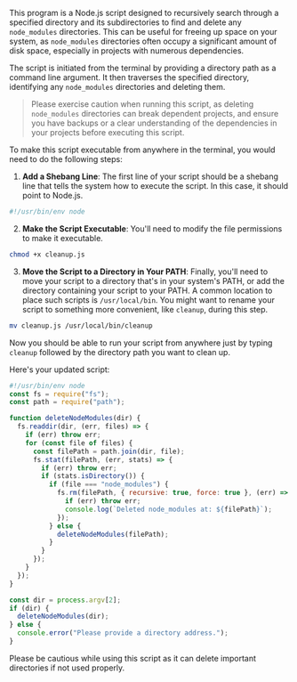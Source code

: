 This program is a Node.js script designed to recursively search through a specified directory and its subdirectories to find and delete any `node_modules` directories. This can be useful for freeing up space on your system, as `node_modules` directories often occupy a significant amount of disk space, especially in projects with numerous dependencies.

The script is initiated from the terminal by providing a directory path as a command line argument. It then traverses the specified directory, identifying any `node_modules` directories and deleting them.

> Please exercise caution when running this script, as deleting `node_modules` directories can break dependent projects, and ensure you have backups or a clear understanding of the dependencies in your projects before executing this script.

To make this script executable from anywhere in the terminal, you would need to do the following steps:

1. **Add a Shebang Line**:
   The first line of your script should be a shebang line that tells the system how to execute the script. In this case, it should point to Node.js.

```javascript
#!/usr/bin/env node
```

2. **Make the Script Executable**:
   You'll need to modify the file permissions to make it executable.

```bash
chmod +x cleanup.js
```

3. **Move the Script to a Directory in Your PATH**:
   Finally, you'll need to move your script to a directory that's in your system's PATH, or add the directory containing your script to your PATH. A common location to place such scripts is `/usr/local/bin`. You might want to rename your script to something more convenient, like `cleanup`, during this step.

```bash
mv cleanup.js /usr/local/bin/cleanup
```

Now you should be able to run your script from anywhere just by typing `cleanup` followed by the directory path you want to clean up.

Here's your updated script:

```javascript
#!/usr/bin/env node
const fs = require("fs");
const path = require("path");

function deleteNodeModules(dir) {
  fs.readdir(dir, (err, files) => {
    if (err) throw err;
    for (const file of files) {
      const filePath = path.join(dir, file);
      fs.stat(filePath, (err, stats) => {
        if (err) throw err;
        if (stats.isDirectory()) {
          if (file === "node_modules") {
            fs.rm(filePath, { recursive: true, force: true }, (err) => {
              if (err) throw err;
              console.log(`Deleted node_modules at: ${filePath}`);
            });
          } else {
            deleteNodeModules(filePath);
          }
        }
      });
    }
  });
}

const dir = process.argv[2];
if (dir) {
  deleteNodeModules(dir);
} else {
  console.error("Please provide a directory address.");
}
```

Please be cautious while using this script as it can delete important directories if not used properly.
